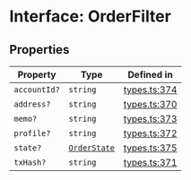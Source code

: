 # Interface: OrderFilter

## Properties

| Property | Type | Defined in |
| ------ | ------ | ------ |
| `accountId?` | `string` | [types.ts:374](https://github.com/monerium/js-monorepo/blob/main/packages/sdk/src/types.ts#L374) |
| `address?` | `string` | [types.ts:370](https://github.com/monerium/js-monorepo/blob/main/packages/sdk/src/types.ts#L370) |
| `memo?` | `string` | [types.ts:373](https://github.com/monerium/js-monorepo/blob/main/packages/sdk/src/types.ts#L373) |
| `profile?` | `string` | [types.ts:372](https://github.com/monerium/js-monorepo/blob/main/packages/sdk/src/types.ts#L372) |
| `state?` | [`OrderState`](/docs/packages/sdk/enumerations/OrderState.md) | [types.ts:375](https://github.com/monerium/js-monorepo/blob/main/packages/sdk/src/types.ts#L375) |
| `txHash?` | `string` | [types.ts:371](https://github.com/monerium/js-monorepo/blob/main/packages/sdk/src/types.ts#L371) |
